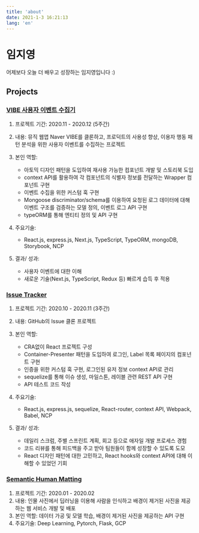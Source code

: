 ```yaml
---
title: 'about'
date: 2021-1-3 16:21:13
lang: 'en'
---
```


# 임지영

어제보다 오늘 더 배우고 성장하는 임지영입니다 :)

## Projects

### [VIBE 사용자 이벤트 수집기](https://github.com/boostcamp-2020/Project01-B-User-Event-Collector)

1. 프로젝트 기간: 2020.11 - 2020.12 (5주간)
2. 내용: 뮤직 웹앱 Naver VIBE를 클론하고, 프로덕트의 사용성 향상, 이용자 행동 패턴 분석을 위한 사용자 이벤트를 수집하는 프로젝트
3. 본인 역할:

   - 아토믹 디자인 패턴을 도입하여 재사용 가능한 컴포넌트 개발 및 스토리북 도입
   - context API를 활용하여 각 컴포넌트의 식별자 정보를 전달하는 Wrapper 컴포넌트 구현
   - 이벤트 수집을 위한 커스텀 훅 구현
   - Mongoose discriminator/schema를 이용하여 요청된 로그 데이터에 대해 이벤트 구조를 검증하는 모델 정의, 이벤트 로그 API 구현
   - typeORM를 통해 엔티티 정의 및 API 구현

4. 주요기술:

   - React.js, express.js, Next.js, TypeScript, TypeORM, mongoDB, Storybook, NCP

5. 결과/ 성과:

   - 사용자 이벤트에 대한 이해
   - 새로운 기술(Next.js, TypeScript, Redux 등) 빠르게 습득 후 적용

### [Issue Tracker](https://github.com/boostcamp-2020/IssueTracker-22)

1. 프로젝트 기간: 2020.10 - 2020.11 (3주간)

2. 내용: GitHub의 Issue 클론 프로젝트

3. 본인 역할:

   - CRA없이 React 프로젝트 구성
   - Container-Presenter 패턴을 도입하여 로그인, Label 목록 페이지의 컴포넌트 구현
   - 인증을 위한 커스텀 훅 구현, 로그인된 유저 정보 context API로 관리
   - sequelize를 통해 이슈 생성, 마일스톤, 레이블 관련 REST API 구현
   - API 테스트 코드 작성

4. 주요기술:

   - React.js, express.js, sequelize, React-router, context API, Webpack, Babel, NCP

5. 결과/ 성과:

   - 데일리 스크럼, 주별 스프린트 계획, 회고 등으로 애자일 개발 프로세스 경험
   - 코드 리뷰를 통해 피드백을 주고 받아 팀원들이 함께 성장할 수 있도록 도모
   - React 디자인 패턴에 대한 고민하고, React hooks와 context API에 대해 이해할 수 있었던 기회

### [Semantic Human Matting](https://github.com/YimJiYoung/Semantic_Human_Matting)

1. 프로젝트 기간: 2020.01 - 2020.02
2. 내용: 인물 사진에서 딥러닝을 이용해 사람을 인식하고 배경이 제거된 사진을 제공하는 웹 서비스 개발 및 배포
3. 본인 역할: 데이터 가공 및 모델 학습, 배경이 제거된 사진을 제공하는 API 구현
4. 주요기술: Deep Learning, Pytorch, Flask, GCP
